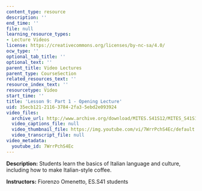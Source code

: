 ```yaml
---
content_type: resource
description: ''
end_time: ''
file: null
learning_resource_types:
- Lecture Videos
license: https://creativecommons.org/licenses/by-nc-sa/4.0/
ocw_type: ''
optional_tab_title: ''
optional_text: ''
parent_title: Video Lectures
parent_type: CourseSection
related_resources_text: ''
resource_index_text: ''
resourcetype: Video
start_time: ''
title: 'Lesson 9: Part 1 - Opening Lecture'
uid: 35ecb121-2116-3784-2fa3-5ebd2e093924
video_files:
  archive_url: http://www.archive.org/download/MITES.S41S12/MITES_S41S12_Lesson9_Part1_300k.mp4
  video_captions_file: null
  video_thumbnail_file: https://img.youtube.com/vi/7WrrPchS4Ec/default.jpg
  video_transcript_file: null
video_metadata:
  youtube_id: 7WrrPchS4Ec
---
```


**Description:** Students learn the basics of Italian language and culture, including how to make Italian-style coffee.

**Instructors:** Fiorenzo Omenetto, ES.S41 students

